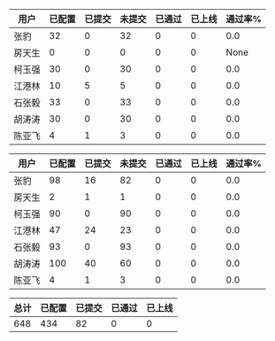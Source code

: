 | 用户 | 已配置 | 已提交 |未提交 | 已通过 | 已上线 | 通过率% |
|----|----|----|----|----|----|----|
| 张豹 | 32 | 0 | 32 | 0 | 0 | 0.0 |
| 房天生 | 0 | 0 | 0 | 0 | 0 | None |
| 柯玉强 | 30 | 0 | 30 | 0 | 0 | 0.0 |
| 江港林 | 10 | 5 | 5 | 0 | 0 | 0.0 |
| 石张毅 | 33 | 0 | 33 | 0 | 0 | 0.0 |
| 胡涛涛 | 30 | 0 | 30 | 0 | 0 | 0.0 |
| 陈亚飞 | 4 | 1 | 3 | 0 | 0 | 0.0 |




| 用户 | 已配置 | 已提交 |未提交 | 已通过 | 已上线 | 通过率% |
|----|----|----|----|----|----|----|
| 张豹 | 98 | 16 | 82 | 0 | 0 | 0.0 |
| 房天生 | 2 | 1 | 1 | 0 | 0 | 0.0 |
| 柯玉强 | 90 | 0 | 90 | 0 | 0 | 0.0 |
| 江港林 | 47 | 24 | 23 | 0 | 0 | 0.0 |
| 石张毅 | 93 | 0 | 93 | 0 | 0 | 0.0 |
| 胡涛涛 | 100 | 40 | 60 | 0 | 0 | 0.0 |
| 陈亚飞 | 4 | 1 | 3 | 0 | 0 | 0.0 |




| 总计 | 已配置 | 已提交 | 已通过 | 已上线 |
|----|----|----|----|----|
| 648 | 434 | 82 | 0 | 0 |